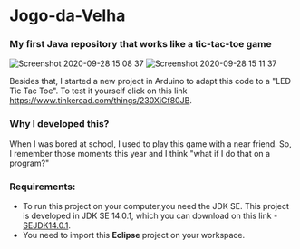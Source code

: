 # Jogo-da-Velha
### My first Java repository that works like a tic-tac-toe game

![Screenshot 2020-09-28 15 08 37](https://user-images.githubusercontent.com/62625567/94469808-19d7d300-019d-11eb-847d-37ee0e4a340e.png)
![Screenshot 2020-09-28 15 11 37](https://user-images.githubusercontent.com/62625567/94469815-1cd2c380-019d-11eb-8963-a386d3716264.png)

Besides that, I started a new project in Arduino to adapt this code to a "LED Tic Tac Toe". To test it yourself click on this link https://www.tinkercad.com/things/230XiCf80JB.

### Why I developed this?
When I was bored at school, I used to play this game with a near friend. So, I remember those moments this year and I think "what if I do that on a program?"

### Requirements:
* To run this project on your computer,you need the JDK SE. This project is developed in JDK SE 14.0.1, which you can download on this link - [SEJDK14.0.1](https://www.oracle.com/java/technologies/javase-jdk14-downloads.html).
* You need to import this **Eclipse** project on your workspace.
